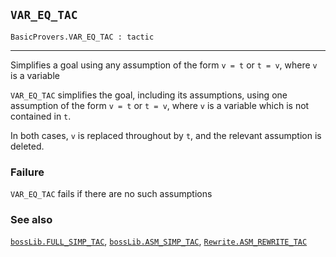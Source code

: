 ## `VAR_EQ_TAC`

``` hol4
BasicProvers.VAR_EQ_TAC : tactic
```

------------------------------------------------------------------------

Simplifies a goal using any assumption of the form `v = t` or `t = v`,
where `v` is a variable

`VAR_EQ_TAC` simplifies the goal, including its assumptions, using one
assumption of the form `v = t` or `t = v`, where `v` is a variable which
is not contained in `t`.

In both cases, `v` is replaced throughout by `t`, and the relevant
assumption is deleted.

### Failure

`VAR_EQ_TAC` fails if there are no such assumptions

### See also

[`bossLib.FULL_SIMP_TAC`](#bossLib.FULL_SIMP_TAC),
[`bossLib.ASM_SIMP_TAC`](#bossLib.ASM_SIMP_TAC),
[`Rewrite.ASM_REWRITE_TAC`](#Rewrite.ASM_REWRITE_TAC)
